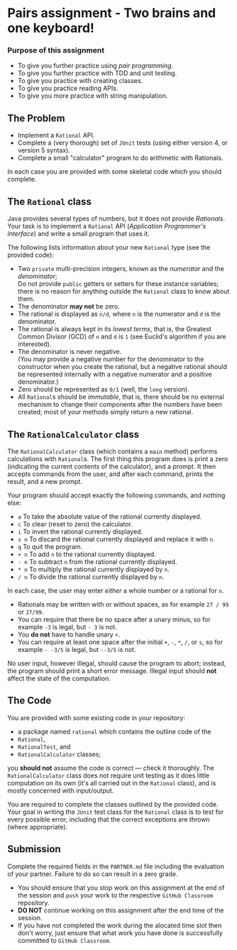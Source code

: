 # Pairs assignment - Two brains and one keyboard!

### Purpose of this assignment

+ To give you further practice using *pair programming*.
+ To give you further practice with TDD and unit testing.
+ To give you practice with creating classes.
+ To give you practice reading APIs.
+ To give you more practice with string manipulation.

## The Problem

+ Implement a `Rational` API. 
+ Complete a (very thorough) set of `JUnit` tests (using either version 4, or version 5 syntax).
+ Complete a small "calculator" program to do arithmetic with Rationals.

In each case you are provided with some skeletal code which you should complete. 

## The `Rational` class

Java provides several types of numbers, but it does not provide *Rationals*. 
Your task is to implement a `Rational` API (*Application Programmer's Interface*) and write a small program that uses it.

The following lists information about your new `Rational` type (see the provided code):

+ Two `private` multi-precision integers, known as the *numerator* and the *denominator*;<br/>
Do not provide `public` getters or setters for these instance variables; there is no reason for anything outside the `Rational` class to know about them.
+ The denominator **may not** be zero.
+ The rational is displayed as `n/d`, where `n` is the numerator and `d` is the denominator.
+ The rational is always kept in its *lowest terms*, that is, the Greatest Common Divisor (GCD) of `n` and `d` is `1` (see Euclid's algorithm if you are interested).
+ The denominator is never negative.   
	(You may provide a negative number for the denominator to the constructor when you create the rational, but a negative rational should be represented internally with a negative numerator and a positive denominator.)
+ Zero should be represented as `0/1` (well, the `long` version).
+ All `Rational`s should be *immutable*, that is, there should be no external mechanism to change their components after the numbers have been created; most of your methods simply return a new rational.

## The `RationalCalculator` class

The `RationalCalculator` class (which contains a `main` method) performs calculations with `Rational`s. 
The first thing this program does is print a zero (indicating the current contents of the calculator), and a prompt. 
It then accepts commands from the user, and after each command, prints the result, and a new prompt. 

Your program should accept exactly the following commands, and nothing else:

+ `a` To take the absolute value of the rational currently displayed.
+ `c` To clear (reset to zero) the calculator.
+ `i` To invert the rational currently displayed.
+ `s n` To discard the rational currently displayed and replace it with `n`.
+ `q` To quit the program.
+ `+ n` To add `n` to the rational currently displayed.
+ `- n` To subtract `n` from the rational currently displayed.
+ `* n` To multiply the rational currently displayed by `n`.
+ `/ n` To divide the rational currently displayed by `n`.

In each case, the user may enter *either* a whole number or a rational for `n`.

+ Rationals may be written with or without spaces, as for example `27 / 99` or `27/99`.
+ You can require that there be no space after a unary minus, so for example `-3` is legal, but `- 3` is not.
+ You **do not** have to handle unary `+`.
+ You can require at least one space after the initial `+`, `-`, `*`, `/`, or `s`, so for example `- -3/5` is legal, but `--3/5` is not.

No user input, however illegal, should cause the program to abort; instead, the program should print a short error message. Illegal input should **not** affect the state of the computation.

## The Code

You are provided with some existing code in your repository:

+ a package named `rational` which contains the outline code of the
+ `Rational`, 
+ `RationalTest`, and 
+ `RationalCalculator` classes; 

you **should not** assume the code is correct — check it thoroughly. The `RationalCalculator` class does not require unit testing as it does little computation on its own (it's all carried out in the `Rational` class), and is mostly concerned with input/output.

You are required to complete the classes outlined by the provided code.
Your goal in writing the `JUnit` test class for the `Rational` class is to test for every possible error, including that the correct exceptions are thrown (where appropriate).

## Submission

Complete the required fields in the `PARTNER.md` file including the evaluation of your partner. Failure to do so can result in a zero grade.

+ You should ensure that you stop work on this assignment at the end of the session and `push` your work to the respective `GitHub Classroom` repository. 
+ **DO NOT** continue working on this assignment after the end time of the session.
+ If you have not completed the work during the alocated time slot then don't worry, just ensure that what work you have done is successfully committed to `GitHub Classroom`.
